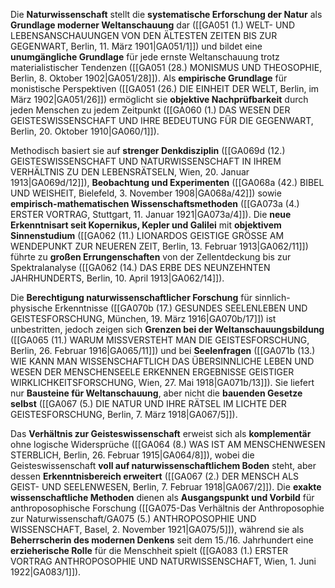 
Die **Naturwissenschaft** stellt die **systematische Erforschung der Natur** als **Grundlage moderner Weltanschauung** dar ([[GA051 (1.) WELT- UND LEBENSANSCHAUUNGEN VON DEN ÄLTESTEN ZEITEN BIS ZUR GEGENWART, Berlin, 11. März 1901|GA051/1]]) und bildet eine **unumgängliche Grundlage** für jede ernste Weltanschauung trotz materialistischer Tendenzen ([[GA051 (28.) MONISMUS UND THEOSOPHIE, Berlin, 8. Oktober 1902|GA051/28]]). Als **empirische Grundlage** für monistische Perspektiven ([[GA051 (26.) DIE EINHEIT DER WELT, Berlin, im März 1902|GA051/26]]) ermöglicht sie **objektive Nachprüfbarkeit** durch jeden Menschen zu jedem Zeitpunkt ([[GA060 (1.) DAS WESEN DER GEISTESWISSENSCHAFT UND IHRE BEDEUTUNG FÜR DIE GEGENWART, Berlin, 20. Oktober 1910|GA060/1]]).

Methodisch basiert sie auf **strenger Denkdisziplin** ([[GA069d (12.) GEISTESWISSENSCHAFT UND NATURWISSENSCHAFT IN IHREM VERHÄLTNIS ZU DEN LEBENSRÄTSELN, Wien, 20. Januar 1913|GA069d/12]]), **Beobachtung und Experimenten** ([[GA068a (42.) BIBEL UND WEISHEIT, Bielefeld, 3. November 1908|GA068a/42]]) sowie **empirisch-mathematischen Wissenschaftsmethoden** ([[GA073a (4.) ERSTER VORTRAG, Stuttgart, 11. Januar 1921|GA073a/4]]). Die **neue Erkenntnisart seit Kopernikus, Kepler und Galilei** mit **objektivem Sinnenstudium** ([[GA062 (11.) LIONARDOS GEISTIGE GRÖSSE AM WENDEPUNKT ZUR NEUEREN ZEIT, Berlin, 13. Februar 1913|GA062/11]]) führte zu **großen Errungenschaften** von der Zellentdeckung bis zur Spektralanalyse ([[GA062 (14.) DAS ERBE DES NEUNZEHNTEN JAHRHUNDERTS, Berlin, 10. April 1913|GA062/14]]).

Die **Berechtigung naturwissenschaftlicher Forschung** für sinnlich-physische Erkenntnisse ([[GA070b (17.) GESUNDES SEELENLEBEN UND GEISTESFORSCHUNG, München, 19. März 1916|GA070b/17]]) ist unbestritten, jedoch zeigen sich **Grenzen bei der Weltanschauungsbildung** ([[GA065 (11.) WARUM MISSVERSTEHT MAN DIE GEISTESFORSCHUNG, Berlin, 26. Februar 1916|GA065/11]]) und bei **Seelenfragen** ([[GA071b (13.) WIE KANN MAN WISSENSCHAFTLICH DAS ÜBERSINNLICHE LEBEN UND WESEN DER MENSCHENSEELE ERKENNEN ERGEBNISSE GEISTIGER WIRKLICHKEITSFORSCHUNG, Wien, 27. Mai 1918|GA071b/13]]). Sie liefert nur **Bausteine für Weltanschauung**, aber nicht die **bauenden Gesetze selbst** ([[GA067 (5.) DIE NATUR UND IHRE RÄTSEL IM LICHTE DER GEISTESFORSCHUNG, Berlin, 7. März 1918|GA067/5]]).

Das **Verhältnis zur Geisteswissenschaft** erweist sich als **komplementär** ohne logische Widersprüche ([[GA064 (8.) WAS IST AM MENSCHENWESEN STERBLICH, Berlin, 26. Februar 1915|GA064/8]]), wobei die Geisteswissenschaft **voll auf naturwissenschaftlichem Boden** steht, aber dessen **Erkenntnisbereich erweitert** ([[GA067 (2.) DER MENSCH ALS GEIST- UND SEELENWESEN, Berlin, 7. Februar 1918|GA067/2]]). Die **exakte wissenschaftliche Methoden** dienen als **Ausgangspunkt und Vorbild** für anthroposophische Forschung ([[GA075-Das Verhältnis der Anthroposophie zur Naturwissenschaft/GA075 (5.) ANTHROPOSOPHIE UND WISSENSCHAFT, Basel, 2. November 1921|GA075/5]]), während sie als **Beherrscherin des modernen Denkens** seit dem 15./16. Jahrhundert eine **erzieherische Rolle** für die Menschheit spielt ([[GA083 (1.) ERSTER VORTRAG ANTHROPOSOPHIE UND NATURWISSENSCHAFT, Wien, 1. Juni 1922|GA083/1]]).
